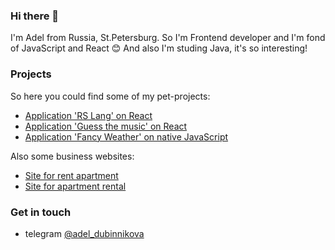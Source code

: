 ### Hi there 👋

I'm Adel from Russia, St.Petersburg.
So I'm Frontend developer and I'm fond of JavaScript and React 😊
And also I'm studing Java, it's so interesting!

### Projects

So here you could find some of my pet-projects:<br>

- [Application 'RS Lang' on React](https://rslang-team5-alekchaik.netlify.app/)
- [Application 'Guess the music' on React](https://adelinyshka-songbird.netlify.app/)
- [Application 'Fancy Weather' on native JavaScript](https://adelinyshka-fancy-weather.netlify.app/)

Also some business websites:<br>
- [Site for rent apartment](https://dali-apart.ru/)
- [Site for apartment rental](https://posutochno-peterburg.ru/)

### Get in touch

- telegram [@adel_dubinnikova](https://t.me/adel_dubinnikova)

<!--
**adelinyshka/adelinyshka** is a ✨ _special_ ✨ repository because its `README.md` (this file) appears on your GitHub profile.

Here are some ideas to get you started:

- 🔭 I’m currently working on ...
- 🌱 I’m currently learning ...
- 👯 I’m looking to collaborate on ...
- 🤔 I’m looking for help with ...
- 💬 Ask me about ...
- 📫 How to reach me: ...
- 😄 Pronouns: ...
- ⚡ Fun fact: ...
-->
